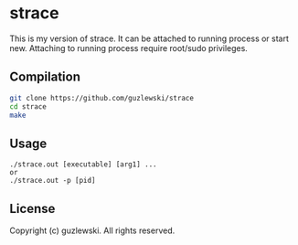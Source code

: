 # strace
This is my version of strace. It can be attached to running process or start new. 
Attaching to running process require root/sudo privileges.


## Compilation
```bash
git clone https://github.com/guzlewski/strace
cd strace
make
```

## Usage
```
./strace.out [executable] [arg1] ...
or
./strace.out -p [pid]
```

## License
Copyright (c) guzlewski. All rights reserved.
